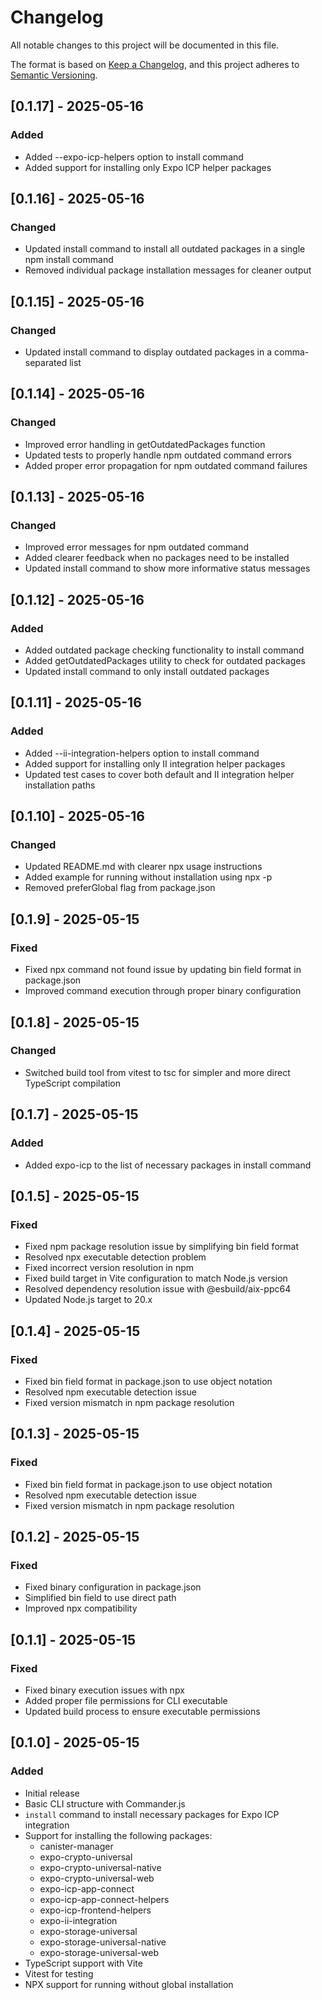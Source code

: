 # Changelog

All notable changes to this project will be documented in this file.

The format is based on [Keep a Changelog](https://keepachangelog.com/en/1.0.0/),
and this project adheres to [Semantic Versioning](https://semver.org/spec/v2.0.0.html).

## [0.1.17] - 2025-05-16

### Added

- Added --expo-icp-helpers option to install command
- Added support for installing only Expo ICP helper packages

## [0.1.16] - 2025-05-16

### Changed

- Updated install command to install all outdated packages in a single npm install command
- Removed individual package installation messages for cleaner output

## [0.1.15] - 2025-05-16

### Changed

- Updated install command to display outdated packages in a comma-separated list

## [0.1.14] - 2025-05-16

### Changed

- Improved error handling in getOutdatedPackages function
- Updated tests to properly handle npm outdated command errors
- Added proper error propagation for npm outdated command failures

## [0.1.13] - 2025-05-16

### Changed

- Improved error messages for npm outdated command
- Added clearer feedback when no packages need to be installed
- Updated install command to show more informative status messages

## [0.1.12] - 2025-05-16

### Added

- Added outdated package checking functionality to install command
- Added getOutdatedPackages utility to check for outdated packages
- Updated install command to only install outdated packages

## [0.1.11] - 2025-05-16

### Added

- Added --ii-integration-helpers option to install command
- Added support for installing only II integration helper packages
- Updated test cases to cover both default and II integration helper installation paths

## [0.1.10] - 2025-05-16

### Changed

- Updated README.md with clearer npx usage instructions
- Added example for running without installation using npx -p
- Removed preferGlobal flag from package.json

## [0.1.9] - 2025-05-15

### Fixed

- Fixed npx command not found issue by updating bin field format in package.json
- Improved command execution through proper binary configuration

## [0.1.8] - 2025-05-15

### Changed

- Switched build tool from vitest to tsc for simpler and more direct TypeScript compilation

## [0.1.7] - 2025-05-15

### Added

- Added expo-icp to the list of necessary packages in install command

## [0.1.5] - 2025-05-15

### Fixed

- Fixed npm package resolution issue by simplifying bin field format
- Resolved npx executable detection problem
- Fixed incorrect version resolution in npm
- Fixed build target in Vite configuration to match Node.js version
- Resolved dependency resolution issue with @esbuild/aix-ppc64
- Updated Node.js target to 20.x

## [0.1.4] - 2025-05-15

### Fixed

- Fixed bin field format in package.json to use object notation
- Resolved npm executable detection issue
- Fixed version mismatch in npm package resolution

## [0.1.3] - 2025-05-15

### Fixed

- Fixed bin field format in package.json to use object notation
- Resolved npm executable detection issue
- Fixed version mismatch in npm package resolution

## [0.1.2] - 2025-05-15

### Fixed

- Fixed binary configuration in package.json
- Simplified bin field to use direct path
- Improved npx compatibility

## [0.1.1] - 2025-05-15

### Fixed

- Fixed binary execution issues with npx
- Added proper file permissions for CLI executable
- Updated build process to ensure executable permissions

## [0.1.0] - 2025-05-15

### Added

- Initial release
- Basic CLI structure with Commander.js
- `install` command to install necessary packages for Expo ICP integration
- Support for installing the following packages:
  - canister-manager
  - expo-crypto-universal
  - expo-crypto-universal-native
  - expo-crypto-universal-web
  - expo-icp-app-connect
  - expo-icp-app-connect-helpers
  - expo-icp-frontend-helpers
  - expo-ii-integration
  - expo-storage-universal
  - expo-storage-universal-native
  - expo-storage-universal-web
- TypeScript support with Vite
- Vitest for testing
- NPX support for running without global installation

